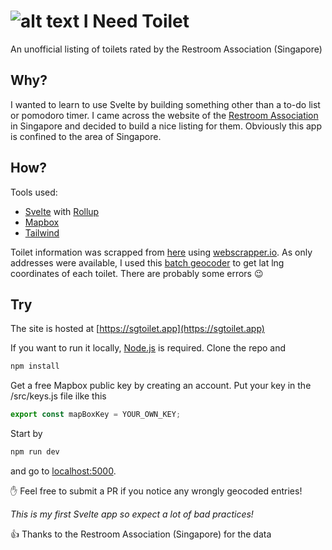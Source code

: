 ![alt text](https://github.com/cerivitos/INeedToilet/blob/master/src/assets/favicon-32x32.png "icon")
I Need Toilet
=============
An unofficial listing of toilets rated by the Restroom Association (Singapore)

## Why?
I wanted to learn to use Svelte by building something other than a to-do list or pomodoro timer. I came across the website of the [Restroom Association](https://www.toilet.org.sg) in Singapore and decided to build a nice listing for them. Obviously this app is confined to the area of Singapore.

## How?
Tools used:
* [Svelte](https://svelte.dev) with [Rollup](https://rollupjs.org)
* [Mapbox](https://mapbox.com)
* [Tailwind](https://tailwindcss.com)

Toilet information was scrapped from [here](https://www.toilet.org.sg/loomapdirectory) using [webscrapper.io](https://webscrapper.io). As only addresses were available, I used this [batch geocoder](https://geocode.localfocus.nl/) to get lat lng coordinates of each toilet. There are probably some errors :wink:

## Try
The site is hosted at [https://sgtoilet.app](https://sgtoilet.app)

If you want to run it locally, [Node.js](https://nodejs.org) is required. Clone the repo and
```bash
npm install
```
Get a free Mapbox public key by creating an account. Put your key in the /src/keys.js file ilke this
```javascript
export const mapBoxKey = YOUR_OWN_KEY;
```
Start by
```bash
npm run dev
```
and go to [localhost:5000](http://localhost:5000).

:raised_hand: Feel free to submit a PR if you notice any wrongly geocoded entries!

*This is my first Svelte app so expect a lot of bad practices!*



:+1: Thanks to the Restroom Association (Singapore) for the data
